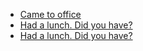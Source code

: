 
<ul>
  <li><a href="https://api.whatsapp.com/send?phone=+14438701456&text=Came to Office"> Came to office </a></li>
<li><a href="https://api.whatsapp.com/send?phone=+14438701456&text=Had lunch.Did you have?"> Had a lunch. Did you have? </a></li>
<li><a href="https://api.whatsapp.com/send?phone=+14438701456&text=Had lunch.Did you have?"> Had a lunch. Did you have? </a></li>
  </ul>
